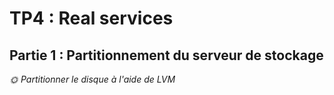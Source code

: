 # TP4 : Real services

## Partie 1 : Partitionnement du serveur de stockage

*🌞 Partitionner le disque à l'aide de LVM*

